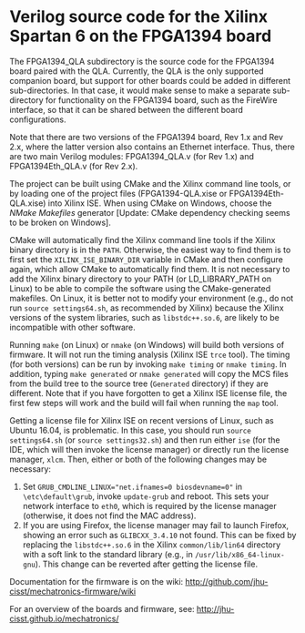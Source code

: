 
Verilog source code for the Xilinx Spartan 6 on the FPGA1394 board
==================================================================

The FPGA1394_QLA subdirectory is the source code for the FPGA1394 board paired
with the QLA. Currently, the QLA is the only supported companion board, but
support for other boards could be added in different sub-directories. In that
case, it would make sense to make a separate sub-directory for functionality
on the FPGA1394 board, such as the FireWire interface, so that it can
be shared between the different board configurations.

Note that there are two versions of the FPGA1394 board, Rev 1.x and Rev 2.x,
where the latter version also contains an Ethernet interface. Thus, there
are two main Verilog modules: FPGA1394_QLA.v (for Rev 1.x) and FPGA1394Eth_QLA.v
(for Rev 2.x).

The project can be built using CMake and the Xilinx command line tools, or by loading
one of the project files (FPGA1394-QLA.xise or FPGA1394Eth-QLA.xise) into Xilinx ISE.
When using CMake on Windows, choose the *NMake Makefiles* generator [Update: CMake dependency
checking seems to be broken on Windows].

CMake will automatically find the Xilinx command line tools if the Xilinx binary directory
is in the `PATH`.  Otherwise, the easiest way to find them is to first set the `XILINX_ISE_BINARY_DIR`
variable in CMake and then configure again, which allow CMake to automatically find them.
It is not necessary to add the Xilinx binary directory to your PATH (or LD_LIBRARY_PATH on Linux)
to be able to compile the software using the CMake-generated makefiles.
On Linux, it is better not to modify your environment (e.g., do not run `source settings64.sh`,
as recommended by Xilinx) because the Xilinx versions of the system libraries, such as `libstdc++.so.6`,
are likely to be incompatible with other software.

Running `make` (on Linux) or `nmake` (on Windows) will build both versions of firmware.
It will not run the timing analysis (Xilinx ISE `trce` tool). The timing
(for both versions) can be run by invoking `make timing` or `nmake timing`.
In addition, typing `make generated` or `nmake generated` will copy the MCS files from
the build tree to the source tree (`Generated` directory) if they are different.
Note that if you have forgotten to get a Xilinx ISE license file, the first few steps will work
and the build will fail when running the `map` tool.

Getting a license file for Xilinx ISE on recent versions of Linux, such as Ubuntu 16.04, is problematic.
In this case, you should run `source settings64.sh` (or `source settings32.sh`) and then run either `ise` (for the IDE,
which will then invoke the license manager) or directly run the license manager, `xlcm`. Then,
either or both of the following changes may be necessary:
1. Set `GRUB_CMDLINE_LINUX="net.ifnames=0 biosdevname=0"` in `\etc\default\grub`, invoke `update-grub` and reboot. This sets your network interface to `eth0`, which is required by the license manager (otherwise, it does not find the MAC address).
2. If you are using Firefox, the license manager may fail to launch Firefox, showing an error such as `GLIBCXX_3.4.10` not found. This can be fixed by replacing the `libstdc++.so.6` in the Xilinx `common/lib/lin64` directory with a soft link to the standard library (e.g., in `/usr/lib/x86_64-linux-gnu`). This change can be reverted after getting the license file.

Documentation for the firmware is on the wiki: http://github.com/jhu-cisst/mechatronics-firmware/wiki

For an overview of the boards and firmware, see: http://jhu-cisst.github.io/mechatronics/


